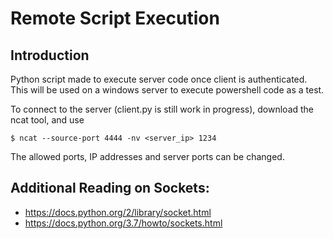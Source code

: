 # Remote Script Execution

## Introduction
Python script made to execute server code once client is authenticated. This will be used on a windows server to execute powershell code as a test.

To connect to the server (client.py is still work in progress), download the ncat tool, and use
```
$ ncat --source-port 4444 -nv <server_ip> 1234
```

The allowed ports, IP addresses and server ports can be changed.

## Additional Reading on Sockets:
* https://docs.python.org/2/library/socket.html
* https://docs.python.org/3.7/howto/sockets.html
